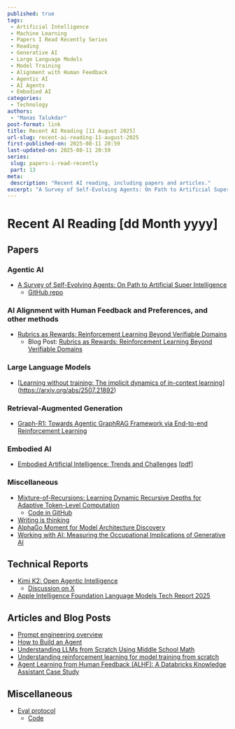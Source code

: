 ```yaml
---
published: true
tags:
 - Artificial Intelligence
 - Machine Learning
 - Papers I Read Recently Series
 - Reading
 - Generative AI
 - Large Language Models
 - Model Training
 - Alignment with Human Feedback
 - Agentic AI
 - AI Agents
 - Embodied AI
categories:
 - Technology
authors:
 - "Manas Talukdar"
post-format: link
title: Recent AI Reading [11 August 2025]
url-slug: recent-ai-reading-11-august-2025
first-published-on: 2025-08-11 20:59
last-updated-on: 2025-08-11 20:59
series:
 slug: papers-i-read-recently
 part: 13
meta:
 description: "Recent AI reading, including papers and articles."
excerpt: "A Survey of Self-Evolving Agents: On Path to Artificial Super Intelligence"
---
```


# Recent AI Reading [dd Month yyyy]

## Papers

### Agentic AI

- [A Survey of Self-Evolving Agents: On Path to Artificial Super Intelligence](https://arxiv.org/abs/2507.21046)
  - [GitHub repo](https://github.com/CharlesQ9/Self-Evolving-Agents)

### AI Alignment with Human Feedback and Preferences, and other methods

- [Rubrics as Rewards: Reinforcement Learning Beyond Verifiable Domains](https://arxiv.org/abs/2507.17746)
  - Blog Post: [Rubrics as Rewards: Reinforcement Learning Beyond Verifiable Domains](https://scale.com/research/rubrics_as_rewards)

### Large Language Models

- [[Learning without training: The implicit dynamics of in-context learning](https://arxiv.org/abs/2507.16003)](https://arxiv.org/abs/2507.21892)

### Retrieval-Augmented Generation

- [Graph-R1: Towards Agentic GraphRAG Framework via End-to-end Reinforcement Learning](https://arxiv.org/abs/2507.21892)

### Embodied AI

- [Embodied Artificial Intelligence: Trends and Challenges](https://link.springer.com/chapter/10.1007/978-3-540-27833-7_1) [[pdf](https://people.csail.mit.edu/iida/papers/PfeiferIidaEAIDags.pdf)]

### Miscellaneous

- [Mixture-of-Recursions: Learning Dynamic Recursive Depths for Adaptive Token-Level Computation](https://arxiv.org/abs/2507.10524)
  - [Code in GitHub](https://github.com/raymin0223/mixture_of_recursions)
- [Writing is thinking](https://www.nature.com/articles/s44222-025-00323-4)
- [AlphaGo Moment for Model Architecture Discovery](https://arxiv.org/abs/2507.18074)
- [Working with AI: Measuring the Occupational Implications of Generative AI](https://arxiv.org/abs/2507.07935)

## Technical Reports

- [Kimi K2: Open Agentic Intelligence](https://github.com/MoonshotAI/Kimi-K2/blob/main/tech_report.pdf)
  - [Discussion on X](https://x.com/nrehiew_/status/1947420382312730706)
- [Apple Intelligence Foundation Language Models Tech Report 2025](https://machinelearning.apple.com/research/apple-foundation-models-tech-report-2025)

## Articles and Blog Posts

- [Prompt engineering overview](https://docs.anthropic.com/en/docs/build-with-claude/prompt-engineering/overview)
- [How to Build an Agent](https://ampcode.com/how-to-build-an-agent)
- [Understanding LLMs from Scratch Using Middle School Math](https://medium.com/data-science/understanding-llms-from-scratch-using-middle-school-math-e602d27ec876)
- [Understanding reinforcement learning for model training from scratch](https://medium.com/data-science-collective/understanding-reinforcement-learning-for-model-training-from-scratch-8bffe8d87a07)
- [Agent Learning from Human Feedback (ALHF): A Databricks Knowledge Assistant Case Study](https://www.databricks.com/blog/agent-learning-human-feedback-alhf-databricks-knowledge-assistant-case-study)

## Miscellaneous

- [Eval protocol](https://evalprotocol.io/)
  - [Code](https://github.com/eval-protocol/eval-protocol)
